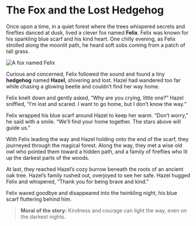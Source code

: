 # The Fox and the Lost Hedgehog

Once upon a time, in a quiet forest where the trees whispered secrets and fireflies danced at dusk, lived a clever fox named **Felix**. Felix was known for his sparkling blue scarf and his kind heart. One chilly evening, as Felix strolled along the moonlit path, he heard soft sobs coming from a patch of tall grass.

![A fox named Felix](/static/images/Stories/the-fox-and-the-lost-hedgehog.jpg)

Curious and concerned, Felix followed the sound and found a tiny **hedgehog** named **Hazel**, shivering and lost. Hazel had wandered too far while chasing a glowing beetle and couldn’t find her way home.

Felix knelt down and gently asked, “Why are you crying, little one?” Hazel sniffled, “I’m lost and scared. I want to go home, but I don’t know the way.”

Felix wrapped his blue scarf around Hazel to keep her warm. “Don’t worry,” he said with a smile. “We’ll find your home together. The stars above will guide us.”

With Felix leading the way and Hazel holding onto the end of the scarf, they journeyed through the magical forest. Along the way, they met a wise old owl who pointed them toward a hidden path, and a family of fireflies who lit up the darkest parts of the woods.

At last, they reached Hazel’s cozy burrow beneath the roots of an ancient oak tree. Hazel’s family rushed out, overjoyed to see her safe. Hazel hugged Felix and whispered, “Thank you for being brave and kind.”

Felix waved goodbye and disappeared into the twinkling night, his blue scarf fluttering behind him.

> **Moral of the story:** Kindness and courage can light the way, even on the darkest nights.
